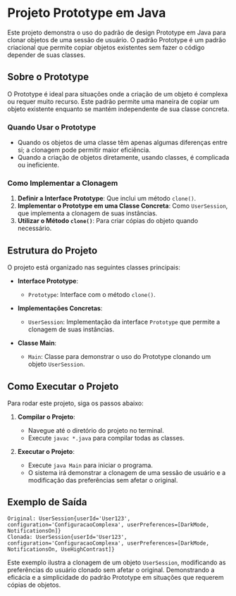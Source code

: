 # Projeto Prototype em Java

Este projeto demonstra o uso do padrão de design Prototype em Java para clonar objetos de uma sessão de usuário. O padrão Prototype é um padrão criacional que permite copiar objetos existentes sem fazer o código depender de suas classes.

## Sobre o Prototype

O Prototype é ideal para situações onde a criação de um objeto é complexa ou requer muito recurso. Este padrão permite uma maneira de copiar um objeto existente enquanto se mantém independente de sua classe concreta.

### Quando Usar o Prototype

- Quando os objetos de uma classe têm apenas algumas diferenças entre si; a clonagem pode permitir maior eficiência.
- Quando a criação de objetos diretamente, usando classes, é complicada ou ineficiente.

### Como Implementar a Clonagem

1. **Definir a Interface Prototype**: Que inclui um método `clone()`.
2. **Implementar o Prototype em uma Classe Concreta**: Como `UserSession`, que implementa a clonagem de suas instâncias.
3. **Utilizar o Método `clone()`**: Para criar cópias do objeto quando necessário.

## Estrutura do Projeto

O projeto está organizado nas seguintes classes principais:

- **Interface Prototype**:
    - `Prototype`: Interface com o método `clone()`.

- **Implementações Concretas**:
    - `UserSession`: Implementação da interface `Prototype` que permite a clonagem de suas instâncias.

- **Classe Main**:
    - `Main`: Classe para demonstrar o uso do Prototype clonando um objeto `UserSession`.

## Como Executar o Projeto

Para rodar este projeto, siga os passos abaixo:

1. **Compilar o Projeto**:
    - Navegue até o diretório do projeto no terminal.
    - Execute `javac *.java` para compilar todas as classes.

2. **Executar o Projeto**:
    - Execute `java Main` para iniciar o programa.
    - O sistema irá demonstrar a clonagem de uma sessão de usuário e a modificação das preferências sem afetar o original.

## Exemplo de Saída
```
Original: UserSession{userId='User123', configuration='ConfiguracaoComplexa', userPreferences=[DarkMode, NotificationsOn]}
Clonada: UserSession{userId='User123', configuration='ConfiguracaoComplexa', userPreferences=[DarkMode, NotificationsOn, UseHighContrast]}
```

Este exemplo ilustra a clonagem de um objeto `UserSession`, modificando as preferências do usuário clonado sem afetar o original. Demonstrando a eficácia e a simplicidade do padrão Prototype em situações que requerem cópias de objetos.

